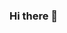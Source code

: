 ### Hi there 👋

<!--
**sumantas98/sumantas98** is a ✨ _special_ ✨ repository because its `README.md` (this file) appears on your GitHub profile.

Here are some ideas to get you started:

- 🔭 I’m currently working on ...
- 🌱 I’m currently learning ...
- 👯 I’m looking to collaborate on ...
- 🤔 I’m looking for help with ...
- 💬 Ask me about RPA, Automations, Integrations, Data Science
- 📫 How to reach me: ...
- 😄 Pronouns: ...
- ⚡ Fun fact: ...
-->
